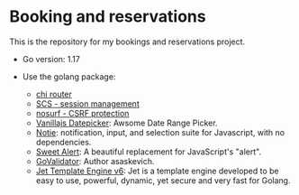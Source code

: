 # Booking and reservations

This is the repository for my bookings and reservations project.

- Go version: 1.17
- Use the golang package:

  - [chi router](https://github.com/go-chi/chi)
  - [SCS - session management](https://github.com/alexedwards/scs/v2)
  - [nosurf - CSRF protection](https://github.com/justinas/nosurf)
  - [Vanillajs Datepicker](https://mymth.github.io/vanillajs-datepicker/#/): Awsome Date Range Picker.
  - [Notie](https://github.com/jaredreich/notie): notification, input, and selection suite for Javascript, with no dependencies.
  - [Sweet Alert](https://github.com/t4t5/sweetalert): A beautiful replacement for JavaScript's "alert".
  - [GoValidator](https://github.com/asaskevich/govalidator): Author asaskevich.
  - [Jet Template Engine v6](https://github.com/CloudyKit/jet): Jet is a template engine developed to be easy to use, powerful, dynamic, yet secure and very fast for Golang.
